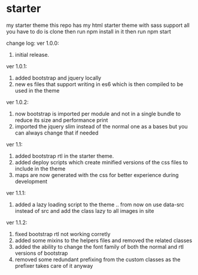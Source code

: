 # starter
my starter theme
this repo has my html starter theme with sass support 
all you have to do is clone then run npm install in it then run npm start

change log:
ver 1.0.0:
1) initial release.

ver 1.0.1:
1) added bootstrap and jquery locally
2) new es files that support writing in es6 which is then compiled to be used in the theme

ver 1.0.2:
1) now bootstrap is imported per module and not in a single bundle to reduce its size and performance print
2) imported the jquery slim instead of the normal one as a bases but you can always change that if needed

ver 1.1:
1) added bootstrap rtl in the starter theme.
2) added deploy scripts which create minified versions of the css files to include in the theme
3) maps are now generated with the css for better experience during development

ver 1.1.1:
1) added a lazy loading script to the theme .. from now on use data-src instead of src and add the class lazy to all images in site

ver 1.1.2:
1) fixed bootstrap rtl not working corretly
2) added some mixins to the helpers files and removed the related classes
3) added the ability to change the font family of both the normal and rtl versions of bootstrap
4) removed some redundant prefixing from the custom classes as the prefixer takes care of it anyway